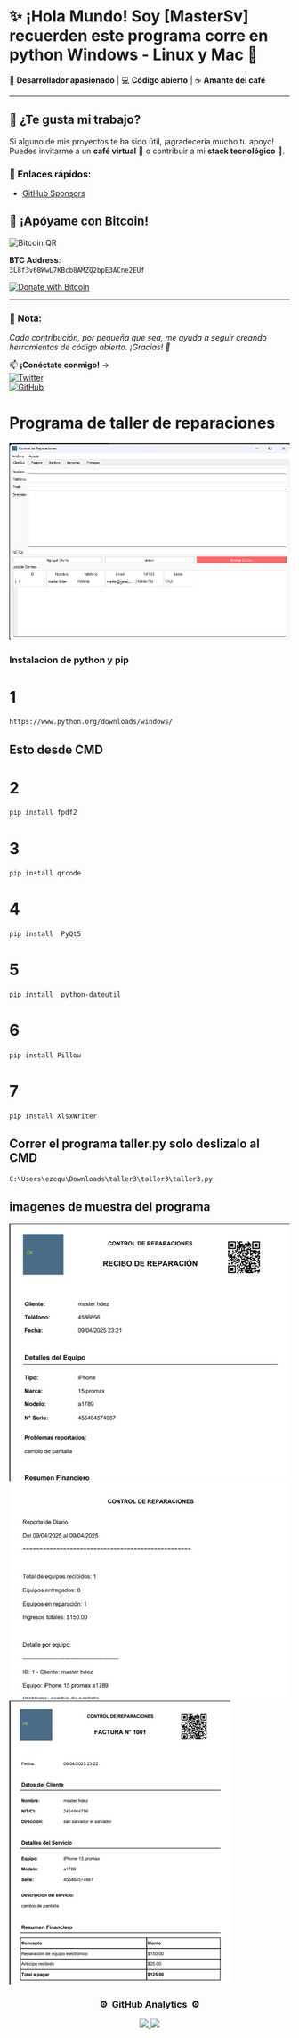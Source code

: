 # ✨ ¡Hola Mundo! Soy [MasterSv] recuerden este programa corre en python Windows - Linux y Mac 👋

🚀 **Desarrollador apasionado** | 💻 **Código abierto** | ☕ **Amante del café**  

---

## 🌟 **¿Te gusta mi trabajo?**

Si alguno de mis proyectos te ha sido útil, ¡agradecería mucho tu apoyo!  
Puedes invitarme a un **café virtual** 🍵 o contribuir a mi **stack tecnológico** 🔧.  

### 🔗 **Enlaces rápidos**:
- [GitHub Sponsors](https://github.com/sponsors/agdala1)  

## 🚀 **¡Apóyame con Bitcoin!**  

![Bitcoin QR](https://api.qrserver.com/v1/create-qr-code/?size=200x200&data=bitcoin:3L8f3v6BWwL7KBcb8AMZQ2bpE3ACne2EUf)  

**BTC Address**:  
`3L8f3v6BWwL7KBcb8AMZQ2bpE3ACne2EUf`  

[![Donate with Bitcoin](https://img.shields.io/badge/Donate-Bitcoin-orange?style=for-the-badge&logo=bitcoin)](bitcoin:3L8f3v6BWwL7KBcb8AMZQ2bpE3ACne2EUf)  

---

### 📝 **Nota**:  
*Cada contribución, por pequeña que sea, me ayuda a seguir creando herramientas de código abierto. ¡Gracias! 💛*  


📫 **¡Conéctate conmigo!** →  
[![Twitter](https://img.shields.io/badge/Twitter-1DA1F2?style=for-the-badge&logo=twitter&logoColor=white)](https://twitter.com/LinuxSvOs)  
[![GitHub](https://img.shields.io/badge/GitHub-100000?style=for-the-badge&logo=github&logoColor=white)](https://github.com/agdala1)  


# Programa de taller de reparaciones
![programa](/img/programa.png)

<H3>Instalacion de python y pip</H3>

# 1
```bash
https://www.python.org/downloads/windows/
```
## Esto desde CMD
# 2
```bash
pip install fpdf2
```
# 3
```bash
pip install qrcode
```
# 4
```bash
pip install  PyQt5
```
# 5
```bash
pip install  python-dateutil
```
# 6
```bash
pip install Pillow
```
# 7
```bash
pip install XlsxWriter
```
## Correr el programa taller.py solo deslizalo al CMD
```bash
C:\Users\ezequ\Downloads\taller3\taller3\taller3.py
```
## imagenes de muestra del programa
![programa](/img/recibo.png)
![programa](/img/reporte.png)
![programa](/img/factura.png)


<h3 align="center"> ⚙️ &nbsp;GitHub Analytics&nbsp; ⚙️ </h3>

<p align="center">
<a href="https://github.com/linuxsv">
  <img height="180em" src="https://github-readme-stats-eight-theta.vercel.app/api?username=ArisGuimera&show_icons=true&theme=algolia&include_all_commits=true&count_private=true"/>
  <img height="180em" src="https://github-readme-stats-eight-theta.vercel.app/api/top-langs/?username=linuxsv&layout=compact&langs_count=8&theme=algolia"/>
</a>
</p>
